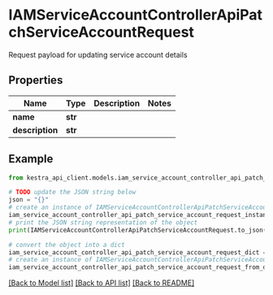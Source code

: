 # IAMServiceAccountControllerApiPatchServiceAccountRequest

Request payload for updating service account details

## Properties

Name | Type | Description | Notes
------------ | ------------- | ------------- | -------------
**name** | **str** |  | 
**description** | **str** |  | 

## Example

```python
from kestra_api_client.models.iam_service_account_controller_api_patch_service_account_request import IAMServiceAccountControllerApiPatchServiceAccountRequest

# TODO update the JSON string below
json = "{}"
# create an instance of IAMServiceAccountControllerApiPatchServiceAccountRequest from a JSON string
iam_service_account_controller_api_patch_service_account_request_instance = IAMServiceAccountControllerApiPatchServiceAccountRequest.from_json(json)
# print the JSON string representation of the object
print(IAMServiceAccountControllerApiPatchServiceAccountRequest.to_json())

# convert the object into a dict
iam_service_account_controller_api_patch_service_account_request_dict = iam_service_account_controller_api_patch_service_account_request_instance.to_dict()
# create an instance of IAMServiceAccountControllerApiPatchServiceAccountRequest from a dict
iam_service_account_controller_api_patch_service_account_request_from_dict = IAMServiceAccountControllerApiPatchServiceAccountRequest.from_dict(iam_service_account_controller_api_patch_service_account_request_dict)
```
[[Back to Model list]](../README.md#documentation-for-models) [[Back to API list]](../README.md#documentation-for-api-endpoints) [[Back to README]](../README.md)


